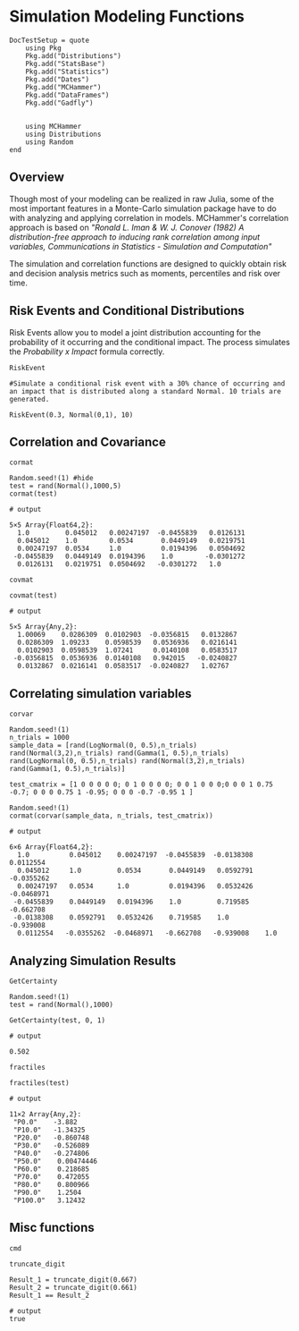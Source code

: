 # Simulation Modeling Functions

```@meta
DocTestSetup = quote
    using Pkg
    Pkg.add("Distributions")
    Pkg.add("StatsBase")
    Pkg.add("Statistics")
    Pkg.add("Dates")
    Pkg.add("MCHammer")
    Pkg.add("DataFrames")
    Pkg.add("Gadfly")


    using MCHammer
    using Distributions
    using Random
end
```

## Overview

Though most of your modeling can be realized in raw Julia, some of the most important features in a Monte-Carlo simulation package have to do with analyzing and applying correlation in models. MCHammer's correlation approach is based on *"Ronald L. Iman & W. J. Conover (1982) A distribution-free approach to inducing rank correlation among input variables, Communications in Statistics - Simulation and Computation"*

The simulation and correlation functions are designed to quickly obtain risk and decision analysis metrics such as moments, percentiles and risk over time.

## Risk Events and Conditional Distributions
Risk Events allow you to model a joint distribution accounting for the probability of it occurring and the conditional impact. The process simulates the *Probability x Impact* formula correctly.

```@docs
RiskEvent
```

```@example
#Simulate a conditional risk event with a 30% chance of occurring and an impact that is distributed along a standard Normal. 10 trials are generated.

RiskEvent(0.3, Normal(0,1), 10)
```

## Correlation and Covariance



```@docs
cormat
```
```jldoctest matrix
Random.seed!(1) #hide
test = rand(Normal(),1000,5)
cormat(test)

# output

5×5 Array{Float64,2}:
  1.0         0.045012   0.00247197  -0.0455839   0.0126131
  0.045012    1.0        0.0534       0.0449149   0.0219751
  0.00247197  0.0534     1.0          0.0194396   0.0504692
 -0.0455839   0.0449149  0.0194396    1.0        -0.0301272
  0.0126131   0.0219751  0.0504692   -0.0301272   1.0
```

```@docs
covmat
```
```jldoctest matrix
covmat(test)

# output

5×5 Array{Any,2}:
  1.00069    0.0286309  0.0102903  -0.0356815   0.0132867
  0.0286309  1.09233    0.0598539   0.0536936   0.0216141
  0.0102903  0.0598539  1.07241     0.0140108   0.0583517
 -0.0356815  0.0536936  0.0140108   0.942015   -0.0240827
  0.0132867  0.0216141  0.0583517  -0.0240827   1.02767
```


## Correlating simulation variables
```@docs
corvar
```
```jldoctest
Random.seed!(1)
n_trials = 1000
sample_data = [rand(LogNormal(0, 0.5),n_trials) rand(Normal(3,2),n_trials) rand(Gamma(1, 0.5),n_trials) rand(LogNormal(0, 0.5),n_trials) rand(Normal(3,2),n_trials) rand(Gamma(1, 0.5),n_trials)]

test_cmatrix = [1 0 0 0 0 0; 0 1 0 0 0 0; 0 0 1 0 0 0;0 0 0 1 0.75 -0.7; 0 0 0 0.75 1 -0.95; 0 0 0 -0.7 -0.95 1 ]

Random.seed!(1)
cormat(corvar(sample_data, n_trials, test_cmatrix))

# output

6×6 Array{Float64,2}:
  1.0          0.045012    0.00247197  -0.0455839  -0.0138308   0.0112554
  0.045012     1.0         0.0534       0.0449149   0.0592791  -0.0355262
  0.00247197   0.0534      1.0          0.0194396   0.0532426  -0.0468971
 -0.0455839    0.0449149   0.0194396    1.0         0.719585   -0.662708
 -0.0138308    0.0592791   0.0532426    0.719585    1.0        -0.939008
  0.0112554   -0.0355262  -0.0468971   -0.662708   -0.939008    1.0
```
## Analyzing Simulation Results
```@docs
GetCertainty
```
```jldoctest dist_ex
Random.seed!(1)
test = rand(Normal(),1000)

GetCertainty(test, 0, 1)

# output

0.502
```

```@docs
fractiles
```
```jldoctest dist_ex
fractiles(test)

# output

11×2 Array{Any,2}:
 "P0.0"    -3.882
 "P10.0"   -1.34325
 "P20.0"   -0.860748
 "P30.0"   -0.526089
 "P40.0"   -0.274806
 "P50.0"    0.00474446
 "P60.0"    0.218685
 "P70.0"    0.472055
 "P80.0"    0.800966
 "P90.0"    1.2504
 "P100.0"   3.12432
```

## Misc functions
```@docs
cmd
```
```@docs
truncate_digit
```
```jldoctest
Result_1 = truncate_digit(0.667)
Result_2 = truncate_digit(0.661)
Result_1 == Result_2

# output
true
```

